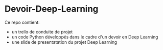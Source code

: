 # Devoir-Deep-Learning

Ce repo contient:
- un trello de conduite de projet 
- un code Python développés dans le cadre d'un devoir en Deep Learning 
- une slide de presentatation du projet Deep Learning
